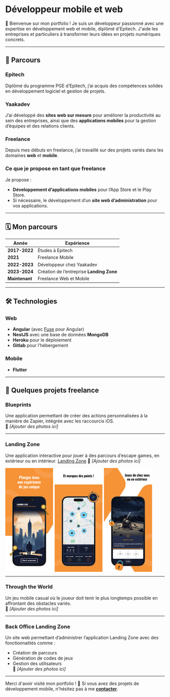 # Développeur mobile et web

👋 Bienvenue sur mon portfolio ! Je suis un développeur passionné avec une expertise en développement web et mobile, diplômé d'Epitech. J'aide les entreprises et particuliers à transformer leurs idées en projets numériques concrets.

---

## 🌟 Parcours

### **Epitech**

Diplômé du programme PGE d’Epitech, j’ai acquis des compétences solides en développement logiciel et gestion de projets.

### **Yaakadev**

J’ai développé des **sites web sur mesure** pour améliorer la productivité au sein des entreprises, ainsi que des **applications mobiles** pour la gestion d’équipes et des relations clients.

### **Freelance**

Depuis mes débuts en freelance, j’ai travaillé sur des projets variés dans les domaines **web** et **mobile**.

### **Ce que je propose en tant que freelance**

Je propose :

- **Développement d’applications mobiles** pour l’App Store et le Play Store.
- Si nécessaire, le développement d’un **site web d’administration** pour vos applications.

---

## 🗓️ Mon parcours

| Année          | Expérience                                |
| -------------- | ----------------------------------------- |
| **2017-2022**  | Études à Epitech                          |
| **2021**       | Freelance Mobile                          |
| **2022-2023**  | Développeur chez Yaakadev                 |
| **2023-2024**  | Création de l’entreprise **Landing Zone** |
| **Maintenant** | Freelance Web et Mobile                   |

---

## 🛠️ Technologies

### **Web**

- **Angular** (avec [Fuse](https://angular-material.fusetheme.com/dashboards/project) pour Angular)
- **NestJS** avec une base de données **MongoDB**
- **Heroku** pour le déploiement
- **Gitlab** pour l'hébergement

### **Mobile**

- **Flutter**

---

## 💼 Quelques projets freelance

### **Blueprints**

Une application permettant de créer des actions personnalisées à la manière de Zapier, intégrée avec les raccourcis iOS.  
📸 _[Ajouter des photos ici]_

---

### **Landing Zone**

Une application interactive pour jouer à des parcours d’escape games, en extérieur ou en intérieur.
[Landing Zone](https://landingzone.app/)
📸 _[Ajouter des photos ici]_

<div style="display: flex; overflow-x: auto; gap: 5px;">
  <img src="assets/imgs/lz1.png" alt="Image 1" style="width: 30%; height: auto;">
  <img src="assets/imgs/lz2.png" alt="Image 2" style="width: 30%; height: auto;">
  <img src="assets/imgs/lz3.png" alt="Image 3" style="width: 30%; height: auto;">
</div>

---

### **Through the World**

Un jeu mobile casual où le joueur doit tenir le plus longtemps possible en affrontant des obstacles variés.  
📸 _[Ajouter des photos ici]_

---

### **Back Office Landing Zone**

Un site web permettant d’administrer l’application Landing Zone avec des fonctionnalités comme :

- Création de parcours
- Génération de codes de jeux
- Gestion des utilisateurs  
  📸 _[Ajouter des photos ici]_

---

Merci d'avoir visité mon portfolio ! 🚀 Si vous avez des projets de développement mobile, n'hésitez pas à me **[contacter](mailto:enki.corb@gmail.com)**.
